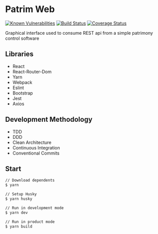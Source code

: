 # Patrim Web

[![Known Vulnerabilities](https://snyk.io/test/github/vineboneto/patrim-web/badge.svg)](https://snyk.io/test/github/vineboneto/patrim-web) [![Build Status](https://travis-ci.com/vineboneto/patrim-web.svg?branch=master)](https://travis-ci.com/vineboneto/patrim-web) [![Coverage Status](https://coveralls.io/repos/github/vineboneto/patrim-web/badge.svg)](https://coveralls.io/github/vineboneto/patrim-web)

Graphical interface used to consume REST api from a simple patrimony control software

## Libraries

- React
- React-Router-Dom
- Yarn
- Webpack
- Eslint
- Bootstrap
- Jest
- Axios

## Development Methodology

- TDD
- DDD
- Clean Architecture
- Continuous Integration
- Conventional Commits

## Start

```bash
// Download dependents
$ yarn

// Setup Husky
$ yarn husky

// Run in development mode
$ yarn dev

// Run in product mode
$ yarn build
```

